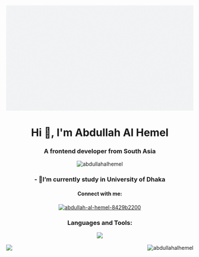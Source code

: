 ![logo](https://github.com/AbdullahAlHemel/AbdullahAlHemel/blob/main/pn2.gif)
<h1 align="center">Hi 👋, I'm Abdullah Al Hemel</h1>
<h3 align="center">A frontend developer from South Asia</h3>

<p align="center"> <img src="https://komarev.com/ghpvc/?username=abdullahalhemel&label=Profile%20views&color=0e75b6&style=flat" alt="abdullahalhemel" /> </p>

 <h3 align="center">- 🌱I’m currently study in University of Dhaka</h3>


<h4 align="center">Connect with me:</h4>
<p align="center">
<a href="https://linkedin.com/in/abdullah-al-hemel-8429b2200" target="blank"><img align="center" src="https://raw.githubusercontent.com/rahuldkjain/github-profile-readme-generator/master/src/images/icons/Social/linked-in-alt.svg" alt="abdullah-al-hemel-8429b2200" height="30" width="40" /></a>
</p>

<h3 align="center">Languages and Tools:</h3>
<p align="center">
  <a href="https://skillicons.dev">
    <img src="https://skillicons.dev/icons?i=js,css,express,firebase,html,vite,tailwind,react,nodejs,mongodb,git,bootstrap" />
  </a>
</p>



<p><img align="right" src="https://github-readme-stats.vercel.app/api/top-langs?username=abdullahalhemel&show_icons=true&locale=en&layout=compact&card_width=300" alt="abdullahalhemel" /></p>

<p><img align="left" src="https://github-readme-streak-stats.herokuapp.com/?user=abdullahalhemel&&theme=ayu-light&hide_border=true&border_radius=5&card_width=400)]alt="abdullahalhemel" /></p>




